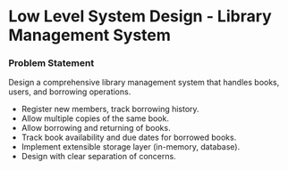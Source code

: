 # Low Level System Design - Library Management System

### Problem Statement
Design a comprehensive library management system that handles books, users, and borrowing operations.

- Register new members, track borrowing history.
- Allow multiple copies of the same book.
- Allow borrowing and returning of books.
- Track book availability and due dates for borrowed books.
- Implement extensible storage layer (in-memory, database).
- Design with clear separation of concerns.

